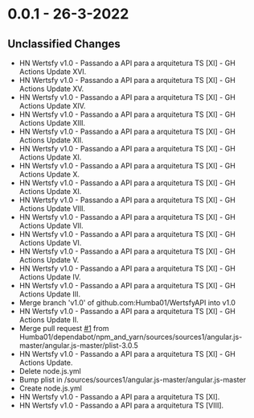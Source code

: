 # 0.0.1 - 26-3-2022

## Unclassified Changes

- HN Wertsfy v1.0 - Passando a API para a arquitetura TS [XI] - GH Actions Update XVI.
- HN Wertsfy v1.0 - Passando a API para a arquitetura TS [XI] - GH Actions Update XV.
- HN Wertsfy v1.0 - Passando a API para a arquitetura TS [XI] - GH Actions Update XIV.
- HN Wertsfy v1.0 - Passando a API para a arquitetura TS [XI] - GH Actions Update XIII.
- HN Wertsfy v1.0 - Passando a API para a arquitetura TS [XI] - GH Actions Update XII.
- HN Wertsfy v1.0 - Passando a API para a arquitetura TS [XI] - GH Actions Update XI.
- HN Wertsfy v1.0 - Passando a API para a arquitetura TS [XI] - GH Actions Update X.
- HN Wertsfy v1.0 - Passando a API para a arquitetura TS [XI] - GH Actions Update XI.
- HN Wertsfy v1.0 - Passando a API para a arquitetura TS [XI] - GH Actions Update VIII.
- HN Wertsfy v1.0 - Passando a API para a arquitetura TS [XI] - GH Actions Update VII.
- HN Wertsfy v1.0 - Passando a API para a arquitetura TS [XI] - GH Actions Update VI.
- HN Wertsfy v1.0 - Passando a API para a arquitetura TS [XI] - GH Actions Update V.
- HN Wertsfy v1.0 - Passando a API para a arquitetura TS [XI] - GH Actions Update IV.
- HN Wertsfy v1.0 - Passando a API para a arquitetura TS [XI] - GH Actions Update III.
- Merge branch 'v1.0' of github.com:Humba01/WertsfyAPI into v1.0
- HN Wertsfy v1.0 - Passando a API para a arquitetura TS [XI] - GH Actions Update II.
- Merge pull request [#1](https://github.com/org/repo/issues/1) from Humba01/dependabot/npm_and_yarn/sources/sources1/angular.js-master/angular.js-master/plist-3.0.5
- HN Wertsfy v1.0 - Passando a API para a arquitetura TS [XI] - GH Actions Update.
- Delete node.js.yml
- Bump plist in /sources/sources1/angular.js-master/angular.js-master
- Create node.js.yml
- HN Wertsfy v1.0 - Passando a API para a arquitetura TS [XI].
- HN Wertsfy v1.0 - Passando a API para a arquitetura TS [VIII].

